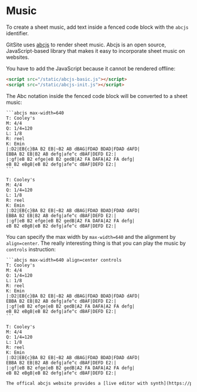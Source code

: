 # Music

To create a sheet music, add text inside a fenced code block with the `abcjs` identifier.

GitSite uses [abcjs](https://paulrosen.github.io/abcjs/) to render sheet music. Abcjs is an open source, JavaScript-based library that makes it easy to incorporate sheet music on websites.

You have to add the JavaScript because it cannot be rendered offline:

```html
<script src="/static/abcjs-basic.js"></script>
<script src="/static/abcjs-init.js"></script>
```

The Abc notation inside the fenced code block will be converted to a sheet music:

    ```abcjs max-width=640
    T: Cooley's
    M: 4/4
    Q: 1/4=120
    L: 1/8
    R: reel
    K: Emin
    |:D2|EB{c}BA B2 EB|~B2 AB dBAG|FDAD BDAD|FDAD dAFD|
    EBBA B2 EB|B2 AB defg|afe^c dBAF|DEFD E2:|
    |:gf|eB B2 efge|eB B2 gedB|A2 FA DAFA|A2 FA defg|
    eB B2 eBgB|eB B2 defg|afe^c dBAF|DEFD E2:|
    ```

```abcjs max-width=640
T: Cooley's
M: 4/4
Q: 1/4=120
L: 1/8
R: reel
K: Emin
|:D2|EB{c}BA B2 EB|~B2 AB dBAG|FDAD BDAD|FDAD dAFD|
EBBA B2 EB|B2 AB defg|afe^c dBAF|DEFD E2:|
|:gf|eB B2 efge|eB B2 gedB|A2 FA DAFA|A2 FA defg|
eB B2 eBgB|eB B2 defg|afe^c dBAF|DEFD E2:|
```

You can specify the max width by `max-width=640` and the alignment by `align=center`. The really interesting thing is that you can play the music by `controls` instruction:

    ```abcjs max-width=640 align=center controls
    T: Cooley's
    M: 4/4
    Q: 1/4=120
    L: 1/8
    R: reel
    K: Emin
    |:D2|EB{c}BA B2 EB|~B2 AB dBAG|FDAD BDAD|FDAD dAFD|
    EBBA B2 EB|B2 AB defg|afe^c dBAF|DEFD E2:|
    |:gf|eB B2 efge|eB B2 gedB|A2 FA DAFA|A2 FA defg|
    eB B2 eBgB|eB B2 defg|afe^c dBAF|DEFD E2:|
    ```

```abcjs max-width=640 align=center controls
T: Cooley's
M: 4/4
Q: 1/4=120
L: 1/8
R: reel
K: Emin
|:D2|EB{c}BA B2 EB|~B2 AB dBAG|FDAD BDAD|FDAD dAFD|
EBBA B2 EB|B2 AB defg|afe^c dBAF|DEFD E2:|
|:gf|eB B2 efge|eB B2 gedB|A2 FA DAFA|A2 FA defg|
eB B2 eBgB|eB B2 defg|afe^c dBAF|DEFD E2:|
```

```alert type=tip
The offical abcjs website provides a [live editor with synth](https://paulrosen.github.io/abcjs/examples/editor-synth.html), so you can edit your sheet and check if it has errors.
```
